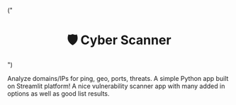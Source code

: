 ("<h1 style='text-align:center;'>🛡️ Cyber Scanner</h1>")

Analyze domains/IPs for ping, geo, ports, threats.
A simple Python app built on Streamlit platform!
A nice vulnerability scanner app with many added in options as well as good list results.
